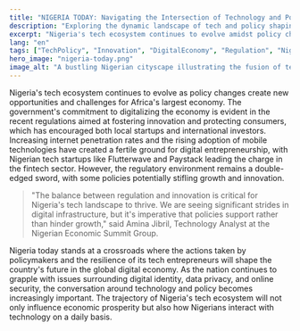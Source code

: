 ```yaml
---
title: "NIGERIA TODAY: Navigating the Intersection of Technology and Policy"
description: "Exploring the dynamic landscape of tech and policy shaping Nigeria's future."
excerpt: "Nigeria's tech ecosystem continues to evolve amidst policy changes."
lang: "en"
tags: ["TechPolicy", "Innovation", "DigitalEconomy", "Regulation", "Nigeria"]
hero_image: "nigeria-today.png"
image_alt: "A bustling Nigerian cityscape illustrating the fusion of technology and policy"
---
```


Nigeria's tech ecosystem continues to evolve as policy changes create new opportunities and challenges for Africa's largest economy. The government's commitment to digitalizing the economy is evident in the recent regulations aimed at fostering innovation and protecting consumers, which has encouraged both local startups and international investors. Increasing internet penetration rates and the rising adoption of mobile technologies have created a fertile ground for digital entrepreneurship, with Nigerian tech startups like Flutterwave and Paystack leading the charge in the fintech sector. However, the regulatory environment remains a double-edged sword, with some policies potentially stifling growth and innovation.

> "The balance between regulation and innovation is critical for Nigeria's tech landscape to thrive. We are seeing significant strides in digital infrastructure, but it's imperative that policies support rather than hinder growth," said Amina Jibril, Technology Analyst at the Nigerian Economic Summit Group.

Nigeria today stands at a crossroads where the actions taken by policymakers and the resilience of its tech entrepreneurs will shape the country's future in the global digital economy. As the nation continues to grapple with issues surrounding digital identity, data privacy, and online security, the conversation around technology and policy becomes increasingly important. The trajectory of Nigeria's tech ecosystem will not only influence economic prosperity but also how Nigerians interact with technology on a daily basis.